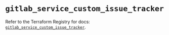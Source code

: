 # `gitlab_service_custom_issue_tracker`

Refer to the Terraform Registry for docs: [`gitlab_service_custom_issue_tracker`](https://registry.terraform.io/providers/gitlabhq/gitlab/17.2.0/docs/resources/service_custom_issue_tracker).
